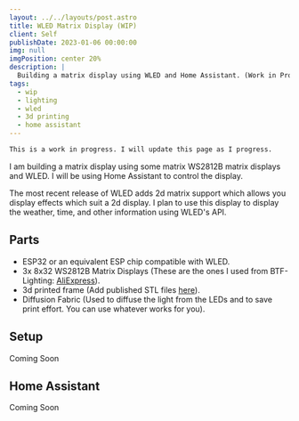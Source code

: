 ```yaml
---
layout: ../../layouts/post.astro
title: WLED Matrix Display (WIP)
client: Self
publishDate: 2023-01-06 00:00:00
img: null
imgPosition: center 20%
description: |
  Building a matrix display using WLED and Home Assistant. (Work in Progress)
tags:
  - wip
  - lighting
  - wled
  - 3d printing
  - home assistant
---
```


```md
This is a work in progress. I will update this page as I progress.
```

I am building a matrix display using some matrix WS2812B matrix displays and WLED. I will be using Home Assistant to control the display.

The most recent release of WLED adds 2d matrix support which allows you display effects which suit a 2d display. I plan to use this display to display the weather, time, and other information using WLED's API.

## Parts

- ESP32 or an equivalent ESP chip compatible with WLED.
- 3x 8x32 WS2812B Matrix Displays (These are the ones I used from BTF-Lighting: [AliExpress](https://www.aliexpress.com/item/32390846029.html)).
- 3d printed frame (Add published STL files [here](https://www.thingiverse.com/thing:5818727)).
- Diffusion Fabric (Used to diffuse the light from the LEDs and to save print effort. You can use whatever works for you).

## Setup

Coming Soon

## Home Assistant

Coming Soon
